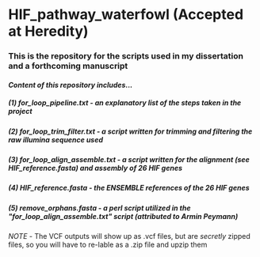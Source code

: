 # HIF_pathway_waterfowl (Accepted at Heredity)
### This is the repository for the scripts used in my dissertation and a forthcoming manuscript

#### *Content of this repository includes...*

##### (1) for_loop_pipeline.txt - an explanatory list of the steps taken in the project 
##### (2) for_loop_trim_filter.txt - a script written for trimming and filtering the raw illumina sequence used
##### (3) for_loop_align_assemble.txt - a script written for the alignment (see HIF_reference.fasta) and assembly of 26 HIF genes
##### (4) HIF_reference.fasta - the ENSEMBLE references of the 26 HIF genes
##### (5) remove_orphans.fasta - a perl script utilized in the "for_loop_align_assemble.txt" script (attributed to Armin Peymann)
 
 *NOTE* - The VCF outputs will show up as .vcf files, but are *secretly* zipped files, so you will have to re-lable as a .zip file and upzip them
